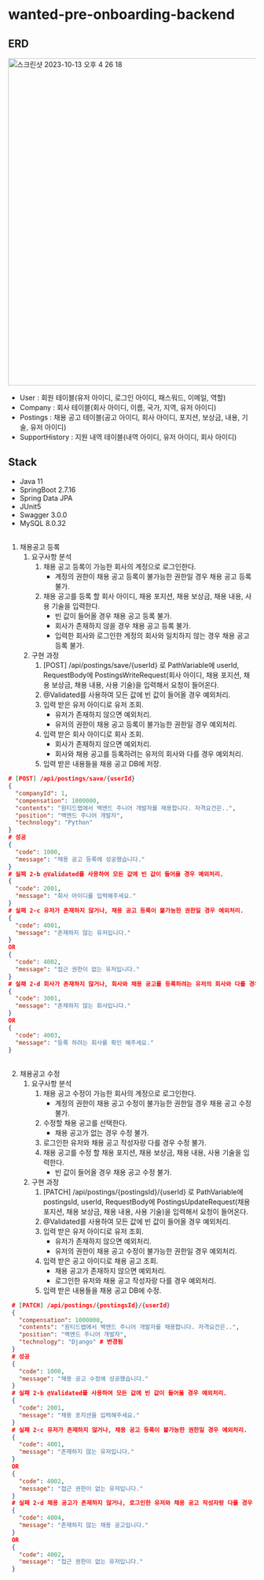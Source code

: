 # wanted-pre-onboarding-backend

## ERD
<img width="664" alt="스크린샷 2023-10-13 오후 4 26 18" src="https://github.com/ks12b0000/wanted-pre-onboarding-backend/assets/102012155/b26a6109-08ae-40af-b6d4-400ec83671ee">

- User : 회원 테이블(유저 아이디, 로그인 아이디, 패스워드, 이메일, 역할)
- Company : 회사 테이블(회사 아이디, 이름, 국가, 지역, 유저 아이디)
- Postings : 채용 공고 테이블(공고 아이디, 회사 아이디, 포지션, 보상금, 내용, 기술, 유저 아이디)
- SupportHistory : 지원 내역 테이블(내역 아이디, 유저 아이디, 회사 아이디)

## Stack
- Java 11
- SpringBoot 2.7.16
- Spring Data JPA
- JUnit5
- Swagger 3.0.0
- MySQL 8.0.32

##
1. 채용공고 등록
    1. 요구사항 분석
        1. 채용 공고 등록이 가능한 회사의 계정으로 로그인한다.
            - 계정의 권한이 채용 공고 등록이 불가능한 권한일 경우 채용 공고 등록 불가.
        2. 채용 공고를 등록 할 회사 아이디, 채용 포지션, 채용 보상금, 채용 내용, 사용 기술을 입력한다.
            - 빈 값이 들어올 경우 채용 공고 등록 불가.
            - 회사가 존재하지 않을 경우 채용 공고 등록 불가.
            - 입력한 회사와 로그인한 계정의 회사와 일치하지 않는 경우 채용 공고 등록 불가.
    2. 구현 과정
        1. [POST] /api/postings/save/{userId} 로 PathVariable에 userId, RequestBody에 PostingsWriteRequest(회사 아이디, 채용 포지션, 채용 보상금, 채용 내용, 사용 기술)을 입력해서 요청이 들어온다.
        2. @Validated를 사용하여 모든 값에 빈 값이 들어올 경우 예외처리.
        3. 입력 받은 유저 아이디로 유저 조회.
            - 유저가 존재하지 않으면 예외처리.
            - 유저의 권한이 채용 공고 등록이 불가능한 권한일 경우 예외처리.
        4. 입력 받은 회사 아이디로 회사 조회.
            - 회사가 존재하지 않으면 예외처리.
            - 회사와 채용 공고를 등록하려는 유저의 회사와 다를 경우 예외처리.
        5. 입력 받은 내용들을 채용 공고 DB에 저장.
  ```json
  # [POST] /api/postings/save/{userId}
  {
    "companyId": 1,
    "compensation": 1000000,
    "contents": "원티드랩에서 백엔드 주니어 개발자를 채용합니다. 자격요건은..",
    "position": "백엔드 주니어 개발자",
    "technology": "Python"
  }
  # 성공
  {
    "code": 1000,
    "message": "채용 공고 등록에 성공했습니다."
  }
  # 실패 2-b @Validated를 사용하여 모든 값에 빈 값이 들어올 경우 예외처리.
  {
    "code": 2001,
    "message": "회사 아이디를 입력해주세요."
  }
  # 실패 2-c 유저가 존재하지 않거나, 채용 공고 등록이 불가능한 권한일 경우 예외처리.
  {
    "code": 4001,
    "message": "존재하지 않는 유저입니다."
  }
  OR
  {
    "code": 4002,
    "message": "접근 권한이 없는 유저입니다."
  }
  # 실패 2-d 회사가 존재하지 않거나, 회사와 채용 공고를 등록하려는 유저의 회사와 다를 경우 예외처리.
  {
    "code": 3001,
    "message": "존재하지 않는 회사입니다."
  }
  OR
  {
    "code": 4003,
    "message": "등록 하려는 회사를 확인 해주세요."
  }
  ```

##
2. 채용공고 수정
    1. 요구사항 분석
        1. 채용 공고 수정이 가능한 회사의 계정으로 로그인한다.
            - 계정의 권한이 채용 공고 수정이 불가능한 권한일 경우 채용 공고 수정 불가.
        2. 수정할 채용 공고를 선택한다.
            - 채용 공고가 없는 경우 수정 불가.
        3. 로그인한 유저와 채용 공고 작성자랑 다를 경우 수정 불가.
        4. 채용 공고를 수정 할 채용 포지션, 채용 보상금, 채용 내용, 사용 기술을 입력한다.
            - 빈 값이 들어올 경우 채용 공고 수정 불가.
   2. 구현 과정
       1. [PATCH] /api/postings/{postingsId}/{userId} 로 PathVariable에 postingsId, userId, RequestBody에 PostingsUpdateRequest(채용 포지션, 채용 보상금, 채용 내용, 사용 기술)을 입력해서 요청이 들어온다.
       2. @Validated를 사용하여 모든 값에 빈 값이 들어올 경우 예외처리.
       3. 입력 받은 유저 아이디로 유저 조회.
           - 유저가 존재하지 않으면 예외처리.
           - 유저의 권한이 채용 공고 수정이 불가능한 권한일 경우 예외처리.
       4. 입력 받은 공고 아이디로 채용 공고 조회.
           - 채용 공고가 존재하지 않으면 예외처리.
           - 로그인한 유저와 채용 공고 작성자랑 다를 경우 예외처리.
       5. 입력 받은 내용들을 채용 공고 DB에 수정.
 ```json
  # [PATCH] /api/postings/{postingsId}/{userId}
  {
    "compensation": 1000000,
    "contents": "원티드랩에서 백엔드 주니어 개발자를 채용합니다. 자격요건은..",
    "position": "백엔드 주니어 개발자",
    "technology": "Django" # 변경됨
  }
  # 성공
  {
    "code": 1000,
    "message": "채용 공고 수정에 성공했습니다."
  }
  # 실패 2-b @Validated를 사용하여 모든 값에 빈 값이 들어올 경우 예외처리.
  {
    "code": 2001,
    "message": "채용 포지션을 입력해주세요."
  }
  # 실패 2-c 유저가 존재하지 않거나, 채용 공고 등록이 불가능한 권한일 경우 예외처리.
  {
    "code": 4001,
    "message": "존재하지 않는 유저입니다."
  }
  OR
  {
    "code": 4002,
    "message": "접근 권한이 없는 유저입니다."
  }
  # 실패 2-d 채용 공고가 존재하지 않거나, 로그인한 유저와 채용 공고 작성자랑 다를 경우 예외처리.
  {
    "code": 4004,
    "message": "존재하지 않는 채용 공고입니다."
  }
  OR
  {
    "code": 4002,
    "message": "접근 권한이 없는 유저입니다."
  }
  ```